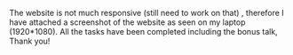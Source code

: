 The website is not much responsive (still need to work on that) , therefore I have attached a screenshot of the website as seen on my laptop (1920*1080).
All the tasks have been completed including the bonus talk, Thank you!

